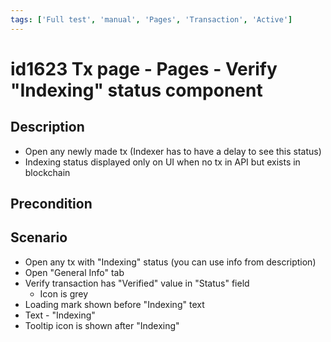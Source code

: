 ```yaml
---
tags: ['Full test', 'manual', 'Pages', 'Transaction', 'Active']
---
```


# id1623 Tx page - Pages - Verify "Indexing" status component

## Description
  - Open any newly made tx (Indexer has to have a delay to see this status)
  - Indexing status displayed only on UI when no tx in API but exists in blockchain

## Precondition


## Scenario
- Open any tx with "Indexing" status (you can use info from description)
- Open "General Info" tab
- Verify transaction has "Verified" value in "Status" field
    - Icon is grey
- Loading mark shown before "Indexing" text
- Text - "Indexing"
- Tooltip icon is shown after "Indexing"
